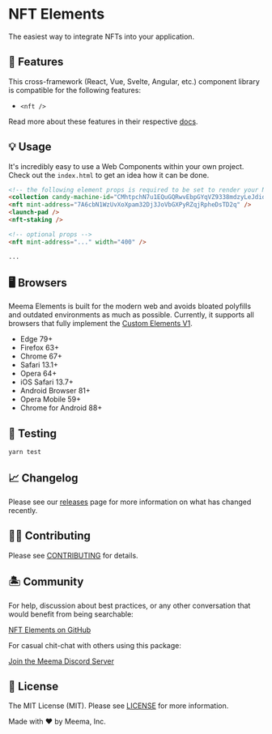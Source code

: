 # NFT Elements

The easiest way to integrate NFTs into your application.

## 🐙 Features

This cross-framework (React, Vue, Svelte, Angular, etc.) component library is compatible for the following features:

- `<nft />`

Read more about these features in their respective [docs](https://meema.xyz/docs).

## 💡 Usage

It's incredibly easy to use a Web Components within your own project. Check out the `index.html` to get an idea how it can be done.

```html
<!-- the following element props is required to be set to render your NFT -->
<collection candy-machine-id="CMhtpchN7u1EQuGQRwvEbpGYqVZ9338mdzyLeJdido1t"></collection>
<nft mint-address="7A6cbN1WzUvXoXpam32Dj3JoVbGXPyRZqjRpheDsTD2q" />
<launch-pad />
<nft-staking />

<!-- optional props -->
<nft mint-address="..." width="400" />

...
```

## 🖥️ Browsers

Meema Elements is built for the modern web and avoids bloated polyfills and outdated environments as much as possible. Currently, it supports all browsers that fully implement the [Custom Elements V1][caniuse-custom-el-v1].

- Edge 79+
- Firefox 63+
- Chrome 67+
- Safari 13.1+
- Opera 64+
- iOS Safari 13.7+
- Android Browser 81+
- Opera Mobile 59+
- Chrome for Android 88+

[caniuse-custom-el-v1]: https://caniuse.com/custom-elementsv1

## 🧪 Testing

```bash
yarn test
```

## 📈 Changelog

Please see our [releases](https://github.com/meemalabs/nft-elements/releases) page for more information on what has changed recently.

## 💪🏼 Contributing

Please see [CONTRIBUTING](.github/CONTRIBUTING.md) for details.

## 🏝 Community

For help, discussion about best practices, or any other conversation that would benefit from being searchable:

[NFT Elements on GitHub](https://github.com/meemalabs/nft-elements/discussions)

For casual chit-chat with others using this package:

[Join the Meema Discord Server](https://discord.meema.io)

## 📄 License

The MIT License (MIT). Please see [LICENSE](LICENSE.md) for more information.

Made with ❤️ by Meema, Inc.

